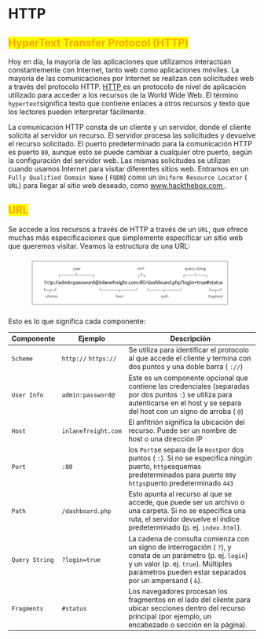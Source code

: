 # HTTP

## <mark style="color:orange;">HyperText Transfer Protocol (HTTP)</mark>

Hoy en día, la mayoría de las aplicaciones que utilizamos interactúan constantemente con Internet, tanto web como aplicaciones móviles. La mayoría de las comunicaciones por Internet se realizan con solicitudes web a través del protocolo HTTP.  [HTTP ](https://tools.ietf.org/html/rfc2616)es un protocolo de nivel de aplicación utilizado para acceder a los recursos de la World Wide Web. El término `hypertext`significa texto que contiene enlaces a otros recursos y texto que los lectores pueden interpretar fácilmente.

La comunicación HTTP consta de un cliente y un servidor, donde el cliente solicita al servidor un recurso. El servidor procesa las solicitudes y devuelve el recurso solicitado. El puerto predeterminado para la comunicación HTTP es puerto `80`, aunque esto se puede cambiar a cualquier otro puerto, según la configuración del servidor web. Las mismas solicitudes se utilizan cuando usamos Internet para visitar diferentes sitios web. Entramos en un `Fully Qualified Domain Name` ( `FQDN`) como un `Uniform Resource Locator` ( `URL`) para llegar al sitio web deseado, como [www.hackthebox.com ](http://www.hackthebox.com).



## <mark style="color:orange;">URL</mark>

Se accede a los recursos a través de HTTP a través de un `URL`, que ofrece muchas más especificaciones que simplemente especificar un sitio web que queremos visitar. Veamos la estructura de una URL:

<figure><img src="../../.gitbook/assets/image.png" alt=""><figcaption></figcaption></figure>

Esto es lo que significa cada componente:

| **Componente** | **Ejemplo**          | **Descripción**                                                                                                                                                                                                 |
| -------------- | -------------------- | --------------------------------------------------------------------------------------------------------------------------------------------------------------------------------------------------------------- |
| `Scheme`       | `http://` `https://` | Se utiliza para identificar el protocolo al que accede el cliente y termina con dos puntos y una doble barra ( `://`)                                                                                           |
| `User Info`    | `admin:password@`    | Este es un componente opcional que contiene las credenciales (separadas por dos puntos `:`) se utiliza para autenticarse en el host y se separa del host con un signo de arroba ( `@`)                          |
| `Host`         | `inlanefreight.com`  | El anfitrión significa la ubicación del recurso. Puede ser un nombre de host o una dirección IP                                                                                                                 |
| `Port`         | `:80`                | los `Port`se separa de la `Host`por dos puntos ( `:`). Si no se especifica ningún puerto, `http`esquemas predeterminados para puerto `80`y `https`puerto predeterminado `443`                                   |
| `Path`         | `/dashboard.php`     | Esto apunta al recurso al que se accede, que puede ser un archivo o una carpeta. Si no se especifica una ruta, el servidor devuelve el índice predeterminado (p. ej. `index.html`).                             |
| `Query String` | `?login=true`        | La cadena de consulta comienza con un signo de interrogación ( `?`), y consta de un parámetro (p. ej. `login`) y un valor (p. ej. `true`). Múltiples parámetros pueden estar separados por un ampersand ( `&`). |
| `Fragments`    | `#status`            | Los navegadores procesan los fragmentos en el lado del cliente para ubicar secciones dentro del recurso principal (por ejemplo, un encabezado o sección en la página).                                          |
